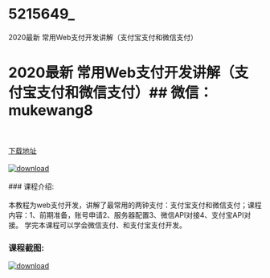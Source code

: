 # 5215649_
2020最新 常用Web支付开发讲解（支付宝支付和微信支付）
# 2020最新 常用Web支付开发讲解（支付宝支付和微信支付）## 微信：mukewang8
<br/></br>[下载地址](http://www.36tz.cn/article/5215649 "下载地址")
<br/></br>[![download](http://36tz.cn/muke_img/2020_10_2-36-300x200.png "下载地址")](http://www.36tz.cn/article/5215649 "下载地址")
<br/></br>### 课程介绍:<br/></br>本教程为web支付开发，讲解了最常用的两钟支付：支付宝支付和微信支付；课程内容：1、前期准备，账号申请2、服务器配置3、微信API对接4、支付宝API对接。
学完本课程可以学会微信支付、和支付宝支付开发。

### 课程截图:
[![download](http://36tz.cn/muke_img/2020_10_1-40.png "下载地址")](http://www.36tz.cn/article/5215649 "下载地址")
